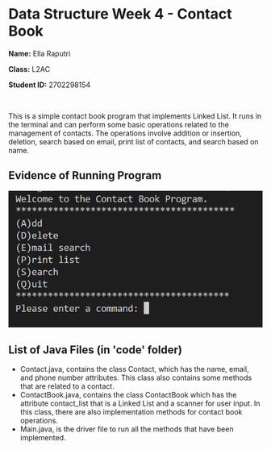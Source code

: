 # Data Structure Week 4 - Contact Book

**Name:** Ella Raputri

**Class:** L2AC

**Student ID:** 2702298154

<br>

This is a simple contact book program that implements Linked List. It runs in the terminal and can perform some basic operations related to the management of contacts. The operations involve addition or insertion, deletion, search based on email, print list of contacts, and search based on name.

## Evidence of Running Program
<img src="menu.png" alt="Running Contact Book Program"></img>

## List of Java Files (in 'code' folder)
- Contact.java, contains the class Contact, which has the name, email, and phone number attributes. This class also contains some methods that are related to a contact.
- ContactBook.java, contains the class ContactBook which has the attribute contact_list that is a Linked List and a scanner for user input. In this class, there are also implementation methods for contact book operations.
- Main.java, is the driver file to run all the methods that have been implemented. 